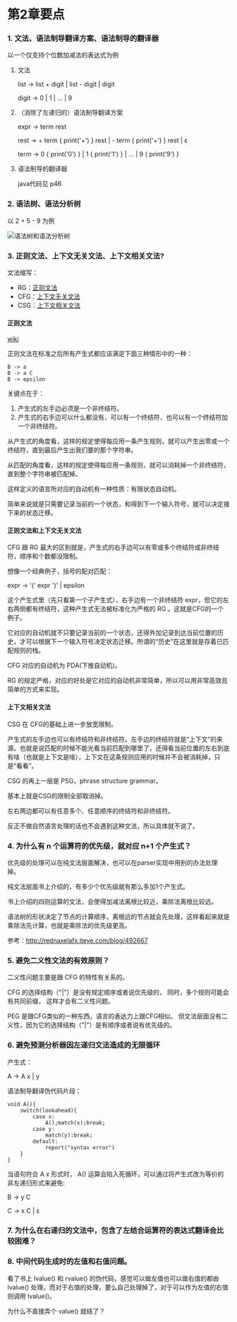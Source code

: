 # 第2章要点

### 1. 文法、语法制导翻译方案、语法制导的翻译器

以一个仅支持个位数加减法的表达式为例

1. 文法

    list -> list + digit | list - digit | digit
    
    digit -> 0 | 1 | … | 9

2. （消除了左递归的）语法制导翻译方案

    expr -> term rest
    
    rest -> + term { print('+') } rest | - term { print('+') } rest | ε
    
    term -> 0 { print('0') } | 1 { print('1') } | … | 9 { print('9') }
                                
4. 语法制导的翻译器
    
    java代码见 p46

### 2. 语法树、语法分析树

以 2 + 5 - 9 为例

![语法树和语法分析树](https://raw.github.com/fool2fish/dragon-book-practice-answer/master/ch02/key-point/assets/dragonbook-keypoint-2.2-2.png)

### 3. 正则文法、上下文无关文法、上下文相关文法?

文法缩写：

- RG：[正则文法](http://en.wikipedia.org/wiki/Regular_grammar)
- CFG：[上下文无关文法](http://en.wikipedia.org/wiki/Context-free_grammar)
- CSG：[上下文相关文法](http://en.wikipedia.org/wiki/Context-sensitive_grammar)

#### 正则文法

[wiki](http://en.wikipedia.org/wiki/Regular_grammar)

正则文法在标准之后所有产生式都应该满足下面三种情形中的一种：

    B -> a
    B -> a C
    B -> epsilon

关键点在于：

1. 产生式的左手边必须是一个非终结符。
2. 产生式的右手边可以什么都没有，可以有一个终结符，也可以有一个终结符加一个非终结符。

从产生式的角度看，这样的规定使得每应用一条产生规则，就可以产生出零或一个终结符，直到最后产生出我们要的那个字符串。

从匹配的角度看，这样的规定使得每应用一条规则，就可以消耗掉一个非终结符，直到整个字符串被匹配掉。

这样定义的语言所对应的自动机有一种性质：有限状态自动机。

简单来说就是只需要记录当前的一个状态，和得到下一个输入符号，就可以决定接下来的状态迁移。

#### 正则文法和上下文无关文法

CFG 跟 RG 最大的区别就是，产生式的右手边可以有零或多个终结符或非终结符，顺序和个数都没限制。

想像一个经典例子，括号的配对匹配：

expr -> '(' expr ')' | epsilon

这个产生式里（先只看第一个子产生式），右手边有一个非终结符 expr，但它的左右两侧都有终结符，这种产生式无法被标准化为严格的 RG 。这就是CFG的一个例子。

它对应的自动机就不只要记录当前的一个状态，还得外加记录到达当前位置的历史，才可以根据下一个输入符号决定状态迁移。所谓的“历史”在这里就是存着已匹配规则的栈。

CFG 对应的自动机为 PDA(下推自动机)。

RG 的规定严格，对应的好处是它对应的自动机非常简单，所以可以用非常高效且简单的方式来实现。

#### 上下文相关文法

CSG 在 CFG的基础上进一步放宽限制。

产生式的左手边也可以有终结符和非终结符。左手边的终结符就是“上下文”的来源。也就是说匹配的时候不能光看当前匹配到哪里了，还得看当前位置的左右到底有啥（也就是上下文是啥），上下文在这条规则应用的时候并不会被消耗掉，只是“看看”。

CSG 的再上一层是 PSG，phrase structure grammar。

基本上就是CSG的限制全部取消掉。

左右两边都可以有任意多个、任意顺序的终结符和非终结符。

反正不做自然语言处理的话也不会遇到这种文法，所以具体就不说了。

### 4. 为什么有 n 个运算符的优先级，就对应 n+1 个产生式？

优先级的处理可以在纯文法层面解决，也可以在parser实现中用别的办法处理掉。

纯文法层面书上介绍的，有多少个优先级就有那么多加1个产生式。

书上介绍的四则运算的文法，会使得加减法离根比较近，乘除法离根比较远。

语法树的形状决定了节点的计算顺序，离根远的节点就会先处理，这样看起来就是乘除法先计算，也就是乘除法的优先级更高。

参考：http://rednaxelafx.iteye.com/blog/492667

### 5. 避免二义性文法的有效原则？

二义性问题主要是跟 CFG 的特性有关系的。

CFG 的选择结构（"|"）是没有规定顺序或者说优先级的，
同时，多个规则可能会有共同前缀，
这样才会有二义性问题。

PEG 是跟CFG类似的一种东西，语言的表达力上跟CFG相似。
但文法层面没有二义性，因为它的选择结构（"|"）是有顺序或者说有优先级的。

### 6. 避免预测分析器因左递归文法造成的无限循环

产生式：

A -> A x | y

语法制导翻译伪代码片段：

    void A(){
        switch(lookahead){
            case x:
                A();match(x);break;
            case y:
                match(y):break;
            default:
                report("syntax error")
        }
    }

当语句符合 A x 形式时， A() 运算会陷入死循环，可以通过将产生式改为等价的非左递归形式来避免: 

B -> y C

C -> x C | ε

### 7. 为什么在右递归的文法中，包含了左结合运算符的表达式翻译会比较困难？

### 8. 中间代码生成时的左值和右值问题。

看了书上 lvalue() 和 rvalue() 的伪代码，感觉可以做左值也可以做右值的都由 lvalue() 处理，而对于右值的处理，要么自己处理掉了，对于可以作为左值的右值则调用 lvalue()。

为什么不直接弄个 value() 就结了？
